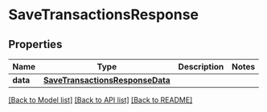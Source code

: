 # SaveTransactionsResponse

## Properties
Name | Type | Description | Notes
------------ | ------------- | ------------- | -------------
**data** | [**SaveTransactionsResponseData**](SaveTransactionsResponseData.md) |  | 

[[Back to Model list]](../README.md#documentation-for-models) [[Back to API list]](../README.md#documentation-for-api-endpoints) [[Back to README]](../README.md)


